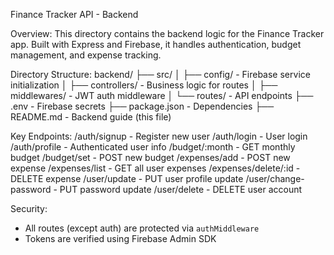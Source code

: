 Finance Tracker API - Backend

Overview:
This directory contains the backend logic for the Finance Tracker app. Built with Express and Firebase, it handles authentication, budget management, and expense tracking.

Directory Structure:
backend/
├── src/
│   ├── config/         - Firebase service initialization
│   ├── controllers/    - Business logic for routes
│   ├── middlewares/    - JWT auth middleware
│   └── routes/         - API endpoints
├── .env                - Firebase secrets
├── package.json        - Dependencies
├── README.md           - Backend guide (this file)

Key Endpoints:
/auth/signup        - Register new user
/auth/login         - User login
/auth/profile       - Authenticated user info
/budget/:month      - GET monthly budget
/budget/set         - POST new budget
/expenses/add       - POST new expense
/expenses/list      - GET all user expenses
/expenses/delete/:id - DELETE expense
/user/update        - PUT user profile update
/user/change-password - PUT password update
/user/delete        - DELETE user account

Security:
- All routes (except auth) are protected via `authMiddleware`
- Tokens are verified using Firebase Admin SDK

